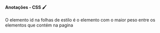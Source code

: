 #### Anotações - CSS :paintbrush:

O elemento id na folhas de estilo é o elemento com o maior peso entre os elementos que contém na pagina